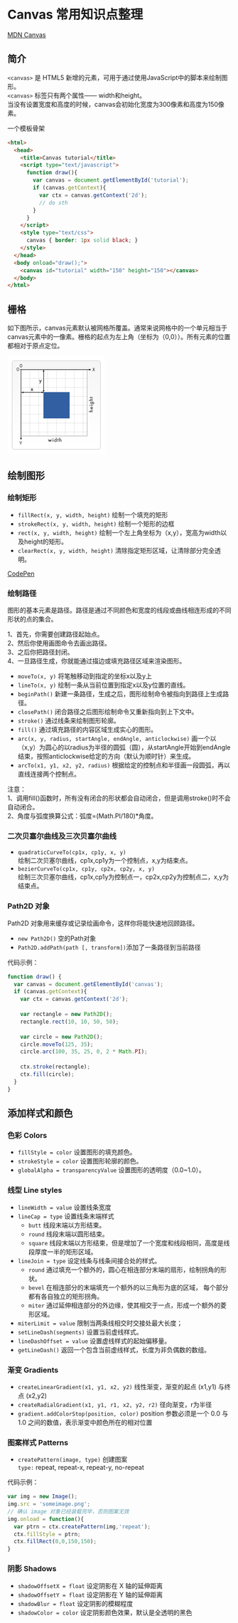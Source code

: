 # Canvas 常用知识点整理

[MDN Canvas](https://developer.mozilla.org/zh-CN/docs/Web/API/Canvas_API)

## 简介

`<canvas>` 是 HTML5 新增的元素，可用于通过使用JavaScript中的脚本来绘制图形。  
`<canvas>` 标签只有两个属性—— width和height。  
当没有设置宽度和高度的时候，canvas会初始化宽度为300像素和高度为150像素。  

一个模板骨架
```html
<html>
  <head>
    <title>Canvas tutorial</title>
    <script type="text/javascript">
      function draw(){
        var canvas = document.getElementById('tutorial');
        if (canvas.getContext){
          var ctx = canvas.getContext('2d');
          // do sth
        }
      }
    </script>
    <style type="text/css">
      canvas { border: 1px solid black; }
    </style>
  </head>
  <body onload="draw();">
    <canvas id="tutorial" width="150" height="150"></canvas>
  </body>
</html>
```

## 栅格

如下图所示，canvas元素默认被网格所覆盖。通常来说网格中的一个单元相当于canvas元素中的一像素。栅格的起点为左上角（坐标为（0,0））。所有元素的位置都相对于原点定位。

![grid](./Images/Canvas_default_grid.png)

## 绘制图形

### 绘制矩形

- `fillRect(x, y, width, height)` 绘制一个填充的矩形
- `strokeRect(x, y, width, height)` 绘制一个矩形的边框
- `rect(x, y, width, height)` 绘制一个左上角坐标为（x,y），宽高为width以及height的矩形。
- `clearRect(x, y, width, height)` 清除指定矩形区域，让清除部分完全透明。

[CodePen](https://codepen.io/tibaiwan/pen/yRgwpe?editors=1010)

### 绘制路径

图形的基本元素是路径。路径是通过不同颜色和宽度的线段或曲线相连形成的不同形状的点的集合。

1、首先，你需要创建路径起始点。  
2、然后你使用画图命令去画出路径。  
3、之后你把路径封闭。  
4、一旦路径生成，你就能通过描边或填充路径区域来渲染图形。  


- `moveTo(x, y)`  将笔触移动到指定的坐标x以及y上
- `lineTo(x, y)` 绘制一条从当前位置到指定x以及y位置的直线。
- `beginPath()` 新建一条路径，生成之后，图形绘制命令被指向到路径上生成路径。
- `closePath()` 闭合路径之后图形绘制命令又重新指向到上下文中。
- `stroke()` 通过线条来绘制图形轮廓。
- `fill()` 通过填充路径的内容区域生成实心的图形。
- `arc(x, y, radius, startAngle, endAngle, anticlockwise)` 画一个以（x,y）为圆心的以radius为半径的圆弧（圆），从startAngle开始到endAngle结束，按照anticlockwise给定的方向（默认为顺时针）来生成。
- `arcTo(x1, y1, x2, y2, radius)` 根据给定的控制点和半径画一段圆弧，再以直线连接两个控制点。

注意：  
1、调用fill()函数时，所有没有闭合的形状都会自动闭合，但是调用stroke()时不会自动闭合。  
2、角度与弧度换算公式：弧度=(Math.PI/180)*角度。  

### 二次贝塞尔曲线及三次贝塞尔曲线

- `quadraticCurveTo(cp1x, cp1y, x, y)`  
绘制二次贝塞尔曲线，cp1x,cp1y为一个控制点，x,y为结束点。
- `bezierCurveTo(cp1x, cp1y, cp2x, cp2y, x, y)`  
绘制三次贝塞尔曲线，cp1x,cp1y为控制点一，cp2x,cp2y为控制点二，x,y为结束点。

### Path2D 对象

Path2D 对象用来缓存或记录绘画命令，这样你将能快速地回顾路径。

- `new Path2D()` 空的Path对象
- `Path2D.addPath(path [, transform])​` 添加了一条路径到当前路径

代码示例：
```js
function draw() {
  var canvas = document.getElementById('canvas');
  if (canvas.getContext){
    var ctx = canvas.getContext('2d');

    var rectangle = new Path2D();
    rectangle.rect(10, 10, 50, 50);

    var circle = new Path2D();
    circle.moveTo(125, 35);
    circle.arc(100, 35, 25, 0, 2 * Math.PI);

    ctx.stroke(rectangle);
    ctx.fill(circle);
  }
}
```

## 添加样式和颜色

### 色彩 Colors

- `fillStyle = color` 设置图形的填充颜色。
- `strokeStyle = color` 设置图形轮廓的颜色。
- `globalAlpha = transparencyValue`  设置图形的透明度（0.0~1.0）。

### 线型 Line styles

- `lineWidth = value` 设置线条宽度
- `lineCap = type` 设置线条末端样式
  - `butt` 线段末端以方形结束。
  - `round` 线段末端以圆形结束。
  - `square` 线段末端以方形结束，但是增加了一个宽度和线段相同，高度是线段厚度一半的矩形区域。
- `lineJoin = type` 设定线条与线条间接合处的样式。
  - `round` 通过填充一个额外的，圆心在相连部分末端的扇形，绘制拐角的形状。
  - `bevel` 在相连部分的末端填充一个额外的以三角形为底的区域， 每个部分都有各自独立的矩形拐角。
  - `miter` 通过延伸相连部分的外边缘，使其相交于一点，形成一个额外的菱形区域。
- `miterLimit = value` 限制当两条线相交时交接处最大长度；
- `setLineDash(segments)` 设置当前虚线样式。
- `lineDashOffset = value` 设置虚线样式的起始偏移量。
- `getLineDash()` 返回一个包含当前虚线样式，长度为非负偶数的数组。

### 渐变 Gradients
- `createLinearGradient(x1, y1, x2, y2)` 线性渐变，渐变的起点 (x1,y1) 与终点 (x2,y2)
- `createRadialGradient(x1, y1, r1, x2, y2, r2)` 径向渐变，r为半径
- `gradient.addColorStop(position, color)` position 参数必须是一个 0.0 与 1.0 之间的数值，表示渐变中颜色所在的相对位置

### 图案样式 Patterns

- `createPattern(image, type)` 创建图案  
`type:` repeat, repeat-x, repeat-y, no-repeat

代码示例：
```js
var img = new Image();
img.src = 'someimage.png';
// 确认 image 对象已经装载完毕，否则图案无效
img.onload = function(){
  var ptrn = ctx.createPattern(img,'repeat');
  ctx.fillStyle = ptrn;
  ctx.fillRect(0,0,150,150);
}
```

### 阴影 Shadows

- `shadowOffsetX = float` 设定阴影在 X 轴的延伸距离
- `shadowOffsetY = float` 设定阴影在 Y 轴的延伸距离
- `shadowBlur = float` 设定阴影的模糊程度
- `shadowColor = color` 设定阴影颜色效果，默认是全透明的黑色






